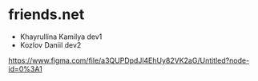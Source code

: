 # friends.net
* Khayrullina Kamilya dev1
* Kozlov Daniil dev2

https://www.figma.com/file/a3QUPDpdJl4EhUy82VK2aG/Untitled?node-id=0%3A1
